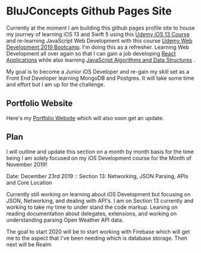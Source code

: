 # BluJConcepts Github Pages Site

Currently at the moment I am building this github pages profile site to house my journey of learning iOS 13 and Swift 5 using this [Udemy iOS 13 Course](https://www.udemy.com/course/ios-13-app-development-bootcamp/) and re-learning JavaScript Web Development with this course [Udemy Web Development 2019 Bootcamp](https://www.udemy.com/course/the-complete-web-development-bootcamp/). I'm doing this as a refresher. Learning Web Development all over again so that I can gain a job developing [React Applications](https://www.udemy.com/course/react-the-complete-guide-incl-redux/) while also learning [JavaScript Algorithms and Data Structures](https://www.udemy.com/course/js-algorithms-and-data-structures-masterclass/) .

My goal is to become a Junior iOS Developer and re-gain my skill set as a Front End Developer learning MongoDB and Postgres. It will take some time and effort but I am up for the challenge.

## Portfolio Website

Here's my  [Portfolio Website](https://blujconcepts.net/) which will also soon get an update.



## Plan


I will outline and update this section on a month by month basis for the time being I am solely focused on my iOS Development course for the Month of November 2019!

Date: December 23rd 2019 :: Section 13: Networking, JSON Parsing, APIs and Core Location

Currently still working on learning about iOS Development but focusing on JSON, Networking, and dealing with API's. I am on Section 13 currently and working to take my time to under stand the code markup. Leaning on reading documentation about delegates, extensions, and working on understanding parsing Open Weather API data. 

The goal to start 2020 will be to start working with Firebase which will get me to the aspect that I've been needing which is database storage. Then next will be Realm

